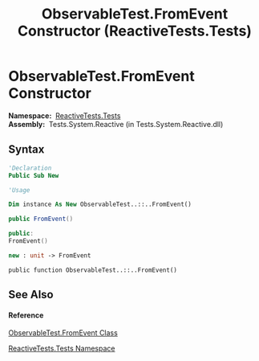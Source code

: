 ﻿---
title: ObservableTest.FromEvent Constructor  (ReactiveTests.Tests)
TOCTitle: ObservableTest.FromEvent Constructor
ms:assetid: M:ReactiveTests.Tests.ObservableTest.FromEvent.#ctor
ms:mtpsurl: https://msdn.microsoft.com/en-us/library/reactivetests.tests.observabletest.fromevent.fromevent(v=VS.103)
ms:contentKeyID: 36619745
ms.date: 06/28/2011
mtps_version: v=VS.103
f1_keywords:
- ReactiveTests.Tests.ObservableTest.FromEvent.#ctor
- ReactiveTests.Tests.ObservableTest.FromEvent.FromEvent
dev_langs:
- CSharp
- JScript
- VB
- FSharp
- c++
---

# ObservableTest.FromEvent Constructor

**Namespace:**  [ReactiveTests.Tests](hh289046\(v=vs.103\).md)  
**Assembly:**  Tests.System.Reactive (in Tests.System.Reactive.dll)

## Syntax

``` vb
'Declaration
Public Sub New
```

``` vb
'Usage

Dim instance As New ObservableTest..::..FromEvent()
```

``` csharp
public FromEvent()
```

``` c++
public:
FromEvent()
```

``` fsharp
new : unit -> FromEvent
```

``` jscript
public function ObservableTest..::..FromEvent()
```

## See Also

#### Reference

[ObservableTest.FromEvent Class](hh315394\(v=vs.103\).md)

[ReactiveTests.Tests Namespace](hh289046\(v=vs.103\).md)

